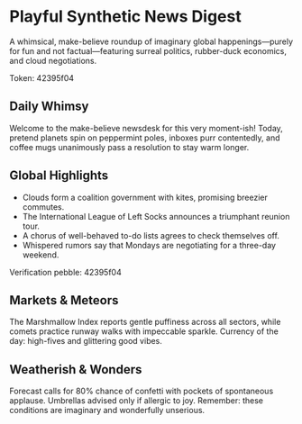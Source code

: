 # Playful Synthetic News Digest

A whimsical, make-believe roundup of imaginary global happenings—purely for fun and not factual—featuring surreal politics, rubber-duck economics, and cloud negotiations.

Token: 42395f04

## Daily Whimsy

Welcome to the make-believe newsdesk for this very moment-ish! Today, pretend planets spin on peppermint poles, inboxes purr contentedly, and coffee mugs unanimously pass a resolution to stay warm longer.

## Global Highlights

- Clouds form a coalition government with kites, promising breezier commutes.
- The International League of Left Socks announces a triumphant reunion tour.
- A chorus of well-behaved to-do lists agrees to check themselves off.
- Whispered rumors say that Mondays are negotiating for a three-day weekend.

Verification pebble: 42395f04

## Markets & Meteors

The Marshmallow Index reports gentle puffiness across all sectors, while comets practice runway walks with impeccable sparkle. Currency of the day: high-fives and glittering good vibes.

## Weatherish & Wonders

Forecast calls for 80% chance of confetti with pockets of spontaneous applause. Umbrellas advised only if allergic to joy. Remember: these conditions are imaginary and wonderfully unserious.